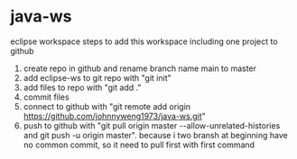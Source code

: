 # java-ws
eclipse workspace 
steps to add this workspace including one project to github
1. create repo in github and rename branch name main to master
2. add eclipse-ws to git repo with "git init"
3. add files to repo with "git add ."
4. commit files
5. connect to github with "git remote add origin  https://github.com/johnnyweng1973/java-ws.git"
6. push to github with "git pull origin master --allow-unrelated-histories and git push -u origin master". because i two bransh at beginning have no common commit, so it need to pull first with first command
